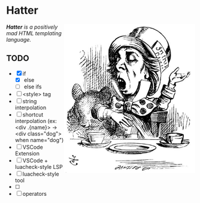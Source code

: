 # Hatter

<img src="./img/rhetoric.jpg" align="right" width="350" alt="The Mad Hatter discussing Hatter" />

_**Hatter** is a positively mad HTML templating language._

## TODO

- [x] if
  - [x] else
  - [ ] else ifs
- [ ] \<style> tag
- [ ] string interpolation
- [ ] shortcut interpolation
      (ex: \<div .{name}> -> \<div class="dog"> when name="dog")
- [ ] VSCode Extension
- [ ] VSCode + luacheck-style LSP
- [ ] luacheck-style tool
- [ ] <!-- html comments -->
- [ ] operators
